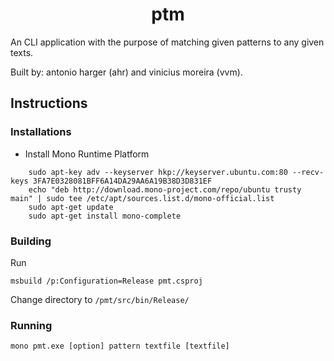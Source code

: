 <h1 align=center>ptm</h1>

An CLI application with the purpose of matching given patterns to any given texts.

Built by: antonio harger (ahr) and vinicius moreira (vvm).

## Instructions

### Installations

* Install Mono Runtime Platform
```
    sudo apt-key adv --keyserver hkp://keyserver.ubuntu.com:80 --recv-keys 3FA7E0328081BFF6A14DA29AA6A19B38D3D831EF
    echo "deb http://download.mono-project.com/repo/ubuntu trusty main" | sudo tee /etc/apt/sources.list.d/mono-official.list
    sudo apt-get update
    sudo apt-get install mono-complete
```

### Building

Run

    msbuild /p:Configuration=Release pmt.csproj

Change directory to ```/pmt/src/bin/Release/```

### Running

    mono pmt.exe [option] pattern textfile [textfile]



